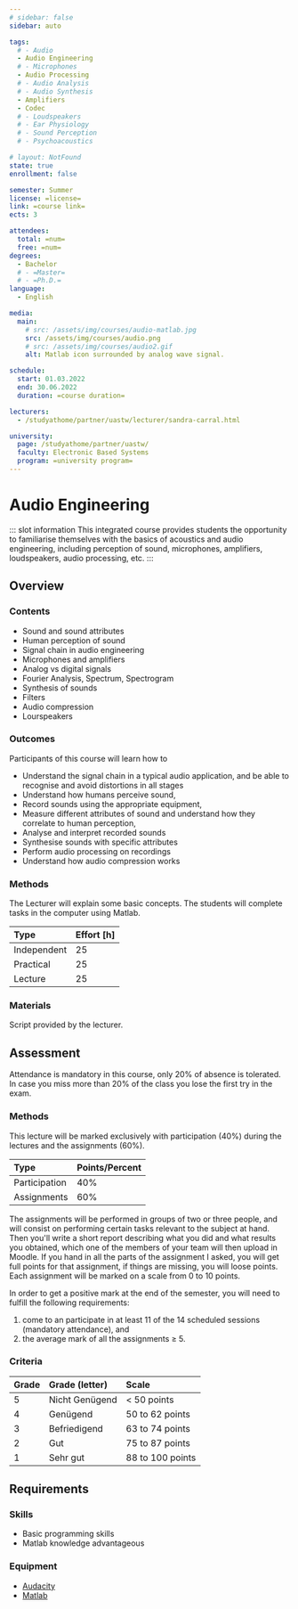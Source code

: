 ```yaml
---
# sidebar: false
sidebar: auto

tags:
  # - Audio
  - Audio Engineering
  # - Microphones
  - Audio Processing
  # - Audio Analysis
  # - Audio Synthesis
  - Amplifiers
  - Codec
  # - Loudspeakers
  # - Ear Physiology
  # - Sound Perception
  # - Psychoacoustics

# layout: NotFound
state: true
enrollment: false

semester: Summer
license: =license=
link: =course link=
ects: 3

attendees:
  total: =num=
  free: =num=
degrees:
  - Bachelor
  # - =Master=
  # - =Ph.D.=
language:
  - English

media:
  main:
    # src: /assets/img/courses/audio-matlab.jpg
    src: /assets/img/courses/audio.png
    # src: /assets/img/courses/audio2.gif
    alt: Matlab icon surrounded by analog wave signal.

schedule:
  start: 01.03.2022
  end: 30.06.2022
  duration: =course duration=

lecturers:
  - /studyathome/partner/uastw/lecturer/sandra-carral.html

university:
  page: /studyathome/partner/uastw/
  faculty: Electronic Based Systems
  program: =university program=
---
```


# Audio Engineering

::: slot information
This integrated course provides students the opportunity to familiarise themselves with the basics of acoustics and audio engineering, including perception of sound, microphones, amplifiers, loudspeakers, audio processing, etc.
:::

## Overview

### Contents

- Sound and sound attributes
- Human perception of sound
- Signal chain in audio engineering
- Microphones and amplifiers
- Analog vs digital signals
- Fourier Analysis, Spectrum, Spectrogram
- Synthesis of sounds
- Filters
- Audio compression
- Lourspeakers

### Outcomes

Participants of this course will learn how to

- Understand the signal chain in a typical audio application, and be able to recognise and avoid distortions in all stages
- Understand how humans perceive sound,
- Record sounds using the appropriate equipment,
- Measure different attributes of sound and understand how they correlate to human perception,
- Analyse and interpret recorded sounds
- Synthesise sounds with specific attributes
- Perform audio processing on recordings
- Understand how audio compression works

### Methods

The Lecturer will explain some basic concepts.
The students will complete tasks in the computer using Matlab.

| Type        | Effort \[h\] |
| :---------- | :----------- |
| Independent | 25           |
| Practical   | 25           |
| Lecture     | 25           |

### Materials

Script provided by the lecturer.

## Assessment

Attendance is mandatory in this course, only 20% of absence is tolerated. In case you miss more than 20% of the class you lose the first try in the exam.

### Methods

<!-- The students will be assessed according to how far they completed the task at hand. -->

This lecture will be marked exclusively with participation (40%) during the lectures and the assignments (60%).

| Type          | Points/Percent |
| :------------ | :------------- |
| Participation | 40%            |
| Assignments   | 60%            |

The assignments will be performed in groups of two or three people, and will consist on performing certain tasks relevant to the subject at hand.
Then you'll write a short report describing what you did and what results you obtained, which one of the members of your team will then upload in Moodle.
If you hand in all the parts of the assignment I asked, you will get full points for that assignment, if things are missing, you will loose points.
Each assignment will be marked on a scale from 0 to 10 points.

In order to get a positive mark at the end of the semester, you will need to fulfill the following requirements:

1. come to an participate in at least 11 of the 14 scheduled sessions (mandatory attendance), and
1. the average mark of all the assignments ≥ 5.

### Criteria

| Grade | Grade (letter) | Scale            |
| :---- | :------------- | :--------------- |
| 5     | Nicht Genügend | < 50 points      |
| 4     | Genügend       | 50 to 62 points  |
| 3     | Befriedigend   | 63 to 74 points  |
| 2     | Gut            | 75 to 87 points  |
| 1     | Sehr gut       | 88 to 100 points |

## Requirements

### Skills

- Basic programming skills
- Matlab knowledge advantageous

### Equipment

- [Audacity](https://www.audacityteam.org/)
- [Matlab](https://www.mathworks.com/products/matlab.html)
